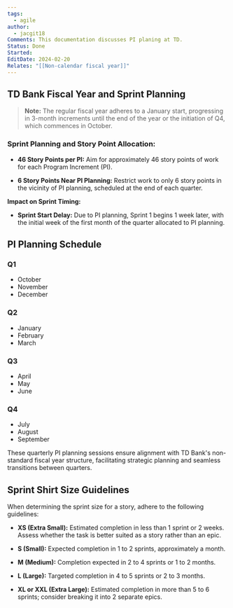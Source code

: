 ```yaml
---
tags:
  - agile
author:
  - jacgit18
Comments: This documentation discusses PI planing at TD.
Status: Done
Started: 
EditDate: 2024-02-20
Relates: "[[Non-calendar fiscal year]]"
---
```

## TD Bank Fiscal Year and Sprint Planning

> **Note:** The regular fiscal year adheres to a January start, progressing in 3-month increments until the end of the year or the initiation of Q4, which commences in October.

### **Sprint Planning and Story Point Allocation:**

- **46 Story Points per PI:** Aim for approximately 46 story points of work for each Program Increment (PI).

- **6 Story Points Near PI Planning:** Restrict work to only 6 story points in the vicinity of PI planning, scheduled at the end of each quarter.

**Impact on Sprint Timing:**

- **Sprint Start Delay:** Due to PI planning, Sprint 1 begins 1 week later, with the initial week of the first month of the quarter allocated to PI planning.

## PI Planning Schedule

### Q1
- October
- November
- December

### Q2
- January
- February
- March

### Q3
- April
- May
- June

### Q4
- July
- August
- September

These quarterly PI planning sessions ensure alignment with TD Bank's non-standard fiscal year structure, facilitating strategic planning and seamless transitions between quarters.

## Sprint Shirt Size Guidelines

When determining the sprint size for a story, adhere to the following guidelines:

- **XS (Extra Small):** Estimated completion in less than 1 sprint or 2 weeks. Assess whether the task is better suited as a story rather than an epic.

- **S (Small):** Expected completion in 1 to 2 sprints, approximately a month.

- **M (Medium):** Completion expected in 2 to 4 sprints or 1 to 2 months.

- **L (Large):** Targeted completion in 4 to 5 sprints or 2 to 3 months.

- **XL or XXL (Extra Large):** Estimated completion in more than 5 to 6 sprints; consider breaking it into 2 separate epics.